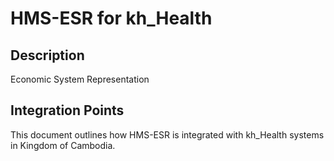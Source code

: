 # HMS-ESR for kh_Health

## Description

Economic System Representation

## Integration Points

This document outlines how HMS-ESR is integrated with kh_Health systems in Kingdom of Cambodia.
